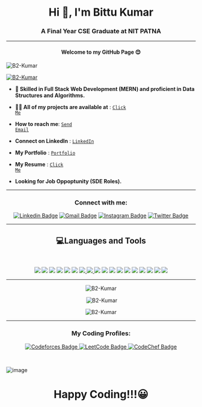 <h1 align="center">Hi 👋, I'm Bittu Kumar</h1>
<h3 align="center">A Final Year CSE Graduate at NIT PATNA</h3>
<hr>
<h4 align="center">Welcome to my GitHub Page 😊</h4>

<p align="left"> <img src="https://komarev.com/ghpvc/?username=B2-Kumar&label=Profile%20views&color=0e75b6&style=flat" alt="B2-Kumar" /> </p>

<p align="left"> <a href="https://github.com/ryo-ma/github-profile-trophy"><img src="https://github-profile-trophy.vercel.app/?username=B2-Kumar" alt="B2-Kumar" /></a> </p>

- **🌟 Skilled in Full Stack Web Development (MERN) and proficient in Data Structures and Algorithms.**
- <b>👨‍💻 All of my projects are available at</b> : <code><a href="https://github.com/B2-Kumar?tab=repositories">Click Me</a></code></li>

- <b>How to reach me</b>: <code><a href="mailto:bittukumar1181@gmail.com">Send Email</a></code>

- <b>Connect on LinkedIn</b> : <code><a href="https://www.linkedin.com/in/bittu-kumar-7600a51b4/">LinkedIn</a></code></li>
- <b>My Portfolio</b> : <code><a href="https://portfolio-b2-kumar.vercel.app/">Portfolio</a></code></li>

- <b>My Resume</b> : <code><a href="https://drive.google.com/file/d/1FKpXGrG8YBdZba67C62M6eHJlyLUYuAy/view">Click Me</a></code></li>

- **Looking for Job Oppoptunity (SDE Roles).**

<hr>

<h3 align="center">Connect with me:</h3>
<p align="center">
  <a href="https://www.linkedin.com/in/bittu-kumar-7600a51b4/" target="_blank"><img src="https://img.shields.io/badge/-Bittu_kumar-blue?style=flat-square&logo=Linkedin&logoColor=white" alt="Linkedin Badge"></a>
  <a href="mailto:bittukumar1181@gmail.com" target="_blank"><img src="https://img.shields.io/badge/-bittukumar1181%40gmail.com-c14438?style=flat-square&logo=Gmail&logoColor=black" alt="Gmail Badge"></a>
  <a href="https://www.instagram.com/b2kumar.810" target="_blank"><img src="https://img.shields.io/badge/b2kumar.810-c14438?style=flat-square&logo=Instagram&logoColor=pink" alt="Instagram Badge"></a>
  <a href="https://twitter.com/BittuKu95582500" target="_blank"><img src="https://img.shields.io/badge/-@BittuKu95582500-1ca0f1?style=flat-square&labelColor=1ca0f1&logo=twitter&logoColor=white" alt="Twitter Badge"></a>
</p>


<hr>

<h2 align="center">💻Languages and Tools</h2>
<br>
<p align='center'>
<a href="https://en.wikipedia.org/wiki/C_(programming_language)"><img src="https://img.shields.io/badge/c%20-%2300599C.svg?&style=for-the-badge&logo=c&logoColor=white" /></a>
 <a href="https://www.google.com/url?sa=t&rct=j&q=&esrc=s&source=web&cd=&cad=rja&uact=8&ved=2ahUKEwiOsp_uoObuAhU883MBHUhwDB4QmhMwGnoECCgQAg&url=https%3A%2F%2Fen.wikipedia.org%2Fwiki%2FC%252B%252B&usg=AOvVaw3glL8olO8f25SVDG0xLX5b"><img src="https://img.shields.io/badge/c++%20-%2300599C.svg?&style=for-the-badge&logo=c%2B%2B&logoColor=white" /></a>
  <a href="https://www.java.com/"><img src="https://img.shields.io/badge/java-%23ED8B00.svg?&style=for-the-badge&logo=java&logoColor=white" /></a>
   <a href="https://www.python.org/"><img src="https://img.shields.io/badge/python%20-%2314354C.svg?&style=for-the-badge&logo=python&logoColor=white" /></a>
 <a href="https://html.com/"><img src="https://img.shields.io/badge/html5%20-%23E34F26.svg?&style=for-the-badge&logo=html5&logoColor=white" /></a>
 <a href="https://en.wikipedia.org/wiki/CSS"><img src="https://img.shields.io/badge/css3%20-%231572B6.svg?&style=for-the-badge&logo=css3&logoColor=white" /></a>
 <a href="https://sass-lang.com/">
    <img src="https://img.shields.io/badge/scss%20-%23CC6699.svg?&style=for-the-badge&logo=SASS&logoColor=white" />
  </a>
  <a href="https://developer.mozilla.org/en-US/docs/Web/JavaScript">
    <img src="https://img.shields.io/badge/javascript%20-%23323330.svg?&style=for-the-badge&logo=javascript&logoColor=%23F7DF1E" />
  </a>
 <a href="https://getbootstrap.com/"><img src="https://img.shields.io/badge/bootstrap%20-%23563D7C.svg?&style=for-the-badge&logo=bootstrap&logoColor=white" /></a>
 <a href="https://jquery.com/"><img src="https://img.shields.io/badge/jquery%20-%230769AD.svg?&style=for-the-badge&logo=jquery&logoColor=white" /></a>
 <a href="https://reactjs.org/"><img src="https://img.shields.io/badge/react%20-%2320232a.svg?&style=for-the-badge&logo=react&logoColor=%2361DAFB" /></a>
 <a href="https://nodejs.org/"><img src="https://img.shields.io/badge/node.js%20-%23339933.svg?&style=for-the-badge&logo=node.js&logoColor=white" /></a>
 <a href="https://mongoosejs.com/"><img src="https://img.shields.io/badge/mongoose-%23880000.svg?&style=for-the-badge&logo=mongoose&logoColor=white" /></a>
 <a href="https://axios-http.com/"><img src="https://img.shields.io/badge/axios-%2343853D.svg?&style=for-the-badge&logo=axios&logoColor=white" /></a>
 <a href="https://expressjs.com/"><img src="https://img.shields.io/badge/express.js-%23404d59.svg?&style=for-the-badge" /></a>
 <a href="https://firebase.google.com/"><img src="https://img.shields.io/badge/firebase-%23039BE5.svg?&style=for-the-badge&logo=firebase" /></a>
 <a href="https://www.mongodb.com/"><img src="https://img.shields.io/badge/mongodb-%234ea94b.svg?&style=for-the-badge&logo=mongodb&logoColor=white" /></a>
  <a href="https://www.mysql.com/"> <img src="https://img.shields.io/badge/mysql-%2300f.svg?&style=for-the-badge&logo=mysql&logoColor=white" /> </a>

 </p>

<hr>
<p align="center">
  <img src="https://github-readme-stats.vercel.app/api/top-langs?username=B2-Kumar&show_icons=true&locale=en&layout=compact" alt="B2-Kumar" />
</p>
<p align="center">
  &nbsp;<img align="center" src="https://github-readme-stats.vercel.app/api?username=B2-Kumar&show_icons=true&locale=en" alt="B2-Kumar" />
</p>
<p align="center">
  <img src="https://github-readme-streak-stats.herokuapp.com/?user=B2-Kumar&" alt="B2-Kumar" />
</p>

<hr>

<h3 align="center">My Coding Profiles:</h3>
<p align="center">

<a href="https://codeforces.com/profile/...Anonymous">
  <img src="https://img.shields.io/badge/-Codeforces-darkblue?style=flat-square&logo=Codeforces&logoColor=red" alt="Codeforces Badge">
</a>

<a href="https://leetcode.com/b2kumar/">
  <img src="https://img.shields.io/badge/-Leetcode-darkgreen?style=flat-square&logo=LeetCode&logoColor=yellow" alt="LeetCode Badge">
</a>

<a href="https://www.codechef.com/users/b2kumar810">
  <img src="https://img.shields.io/badge/Codechef-yellow?style=flat-square&logo=CodeChef&logoColor=black" alt="CodeChef Badge">
</a>

</p>
<br>

![image](https://github.githubassets.com/images/modules/site/home/footer-illustration.svg)

<h1 align="center" >Happy Coding!!!😀 <h1>
